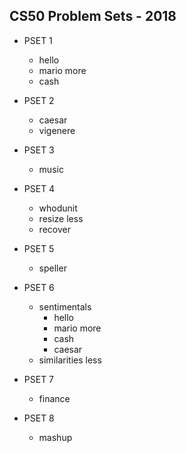 <h2> CS50 Problem Sets - 2018 </h2>

* PSET 1
  * hello
  * mario more
  * cash
  
* PSET 2
  * caesar
  * vigenere
  
* PSET 3
  * music
  
* PSET 4
  * whodunit
  * resize less
  * recover
  
* PSET 5
  * speller
  
* PSET 6
  * sentimentals
    * hello
    * mario more
    * cash
    * caesar
  * similarities less

* PSET 7
  * finance
  
* PSET 8
  * mashup

